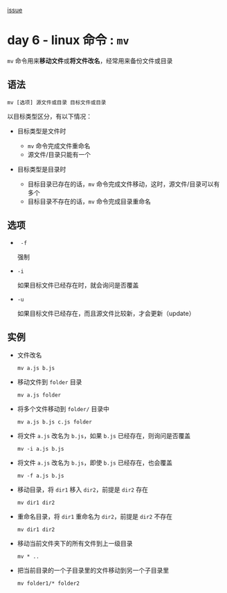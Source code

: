 [issue](https://github.com/hoperyy/blog/issues/75)

# day 6 - linux 命令 : `mv`

`mv` 命令用来**移动文件**或**将文件改名**，经常用来备份文件或目录

## 语法

```
mv [选项] 源文件或目录 目标文件或目录
```

以目标类型区分，有以下情况：

+   目标类型是文件时
    +   `mv` 命令完成文件重命名
    +   源文件/目录只能有一个

+   目标类型是目录时
    +   目标目录已存在的话，`mv` 命令完成文件移动，这时，源文件/目录可以有多个
    +   目标目录不存在的话，`mv` 命令完成目录重命名

## 选项
    
+   ` -f`

    强制
    
+   `-i`

    如果目标文件已经存在时，就会询问是否覆盖
    
+   `-u`

    如果目标文件已经存在，而且源文件比较新，才会更新（update）
        
## 实例

+   文件改名

    `mv a.js b.js`
    
+   移动文件到 `folder` 目录
    
    `mv a.js folder`
    
+   将多个文件移动到 `folder/` 目录中

    `mv a.js b.js c.js folder`
    
+   将文件 `a.js` 改名为 `b.js`，如果 `b.js` 已经存在，则询问是否覆盖

    `mv -i a.js b.js`
    
+   将文件 `a.js` 改名为 `b.js`，即使 `b.js` 已经存在，也会覆盖

    `mv -f a.js b.js`
    
+   移动目录，将 `dir1` 移入 `dir2`，前提是 `dir2` 存在

    `mv dir1 dir2`
    
+   重命名目录，将 `dir1` 重命名为 `dir2`，前提是 `dir2` 不存在

    `mv dir1 dir2`
    
+   移动当前文件夹下的所有文件到上一级目录

    `mv * ..`
    
+   把当前目录的一个子目录里的文件移动到另一个子目录里

    `mv folder1/* folder2`







